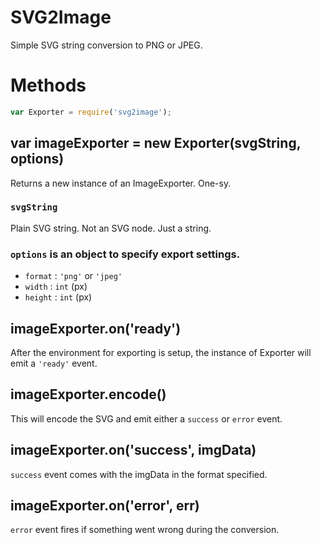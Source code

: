 # SVG2Image
Simple SVG string conversion to PNG or JPEG.

# Methods
```javascript
var Exporter = require('svg2image');
```

## var imageExporter = new Exporter(svgString, options)
Returns a new instance of an ImageExporter. One-sy.

### `svgString`
Plain SVG string. Not an SVG node. Just a string.

### `options` is an object to specify export settings.
- `format` : `'png'` or `'jpeg'`
- `width` : `int` (px)
- `height` : `int` (px)

## imageExporter.on('ready')
After the environment for exporting is setup, the instance of Exporter will emit a `'ready'` event.

## imageExporter.encode()
This will encode the SVG and emit either a `success` or `error` event.

## imageExporter.on('success', imgData)
`success` event comes with the imgData in the format specified.

## imageExporter.on('error', err)
`error` event fires if something went wrong during the conversion.

